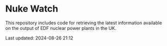 # Nuke Watch

This repository includes code for retrieving the latest information available on the output of EDF nuclear power plants in the UK.

Last updated: 2024-08-26 21:12